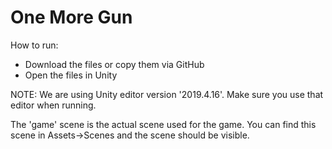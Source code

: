 # One More Gun
How to run:
- Download the files or copy them via GitHub
- Open the files in Unity

NOTE:
We are using Unity editor version '2019.4.16'. Make sure you use that editor when running.

The 'game' scene is the actual scene used for the game.
You can find this scene in Assets->Scenes and the scene should be visible.
